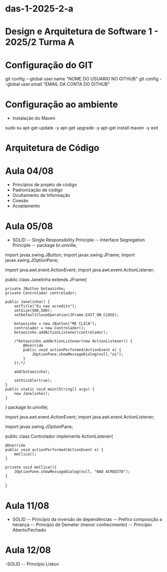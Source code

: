 # das-1-2025-2-a
# Design e Arquitetura de Software 1 - 2025/2 Turma A

# Configuração do GIT

git config --global user.name "NOME DO USUARIO NO GITHUB"
git config --global user.email "EMAIL DA CONTA DO GITHUB"

# Configuração ao ambiente
- Instalação do Maven

sudo su
apt-get update -y
apt-get upgrade -y
apt-get install maven -y
exit

# Arquitetura de Código

# Aula 04/08
- Princípios de projeto de código
- Padronização de código
- Ocultamento de Informação
- Coesão
- Acoplamento

# Aula 05/08

- SOLID
-- Single Responsibility Principle
-- Interface Segregation Principle
-- package br.univille;

import javax.swing.JButton;
import javax.swing.JFrame;
import javax.swing.JOptionPane;

import java.awt.event.ActionEvent;
import java.awt.event.ActionListener;


public class Janelinha extends JFrame{

    private JButton botaozinho;
    private Controlador controlador;

    public Janelinha() {
        setTitle("Eu nao acredito");
        setSize(500,500);
        setDefaultCloseOperation(JFrame.EXIT_ON_CLOSE);

        botaozinho = new JButton("ME CLICA");
        controlador = new Controlador();
        botaozinho.addActionListener(controlador);

        /*botaozinho.addActionListener(new ActionListener() {
            @Override
            public void actionPerformed(ActionEvent e) {
                JOptionPane.showMessageDialog(null,"oi");
            }
        });*/
        
        add(botaozinho);

        setVisible(true);
    }
    public static void main(String[] args) {
        new Janelinha();
    }
}
package br.univille;

import java.awt.event.ActionEvent;
import java.awt.event.ActionListener;

import javax.swing.JOptionPane;

public class Controlador implements ActionListener{

    @Override
    public void actionPerformed(ActionEvent e) {
        meClica();
    }

    private void meClica(){
        JOptionPane.showMessageDialog(null, "NAO ACREDITO");
    }
    
    
}

# Aula 11/08

- SOLID
-- Princípio da inversão de dependências
-- Prefira composição a herança
-- Princípio de Demeter (menor conhecimento)
-- Princípio Aberto/Fechado

# Aula 12/08

-SOLID
-- Princípio Liskov

